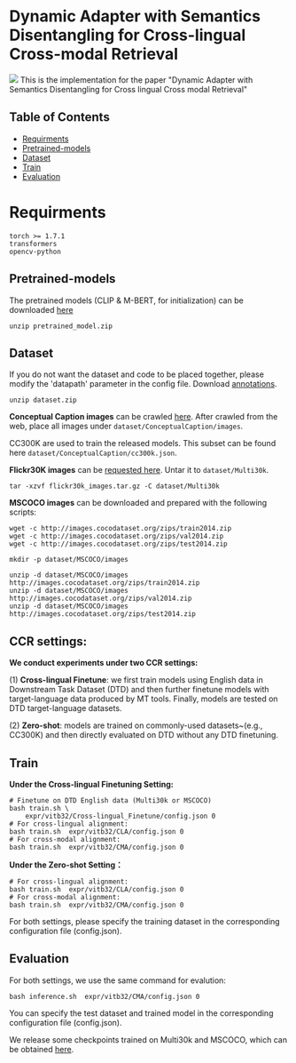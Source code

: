  # Dynamic Adapter with Semantics Disentangling for Cross-lingual Cross-modal Retrieval
 ![](https://github.com/zhiyudongg/DASD/blob/main/framework.png)
This is the implementation for the paper "Dynamic Adapter with Semantics Disentangling for Cross lingual Cross modal Retrieval" 
 ## Table of Contents
* [Requirments](#Requirments)
* [Pretrained-models](#Pretrained-models)
* [Dataset](#Dataset)
* [Train](#Train)
* [Evaluation](#Evaluation)
# Requirments
```
torch >= 1.7.1
transformers
opencv-python
```
## Pretrained-models
The pretrained models (CLIP & M-BERT, for initialization) can be downloaded [here](https://drive.google.com/file/d/1lJU9RwuYTvEd9r9ReM9FyXRxgkxxTStx/view?usp=sharing)
```
unzip pretrained_model.zip
```


## Dataset
If you do not want the dataset and code to be placed together, please modify the 'datapath' parameter in the config file.
Download [annotations](https://drive.google.com/file/d/1LWp6RVAXUjHvljB0xUDgIg56jQRzPHcC/view?usp=sharing).
```
unzip dataset.zip
```
**Conceptual Caption images** can be crawled [here](https://ai.google.com/research/ConceptualCaptions/download). After crawled from the web, place all images under `dataset/ConceptualCaption/images`.

CC300K are used to train the released models. This subset can be found here `dataset/ConceptualCaption/cc300k.json`.

**Flickr30K images** can be [requested here](https://forms.illinois.edu/sec/229675). Untar it to `dataset/Multi30k`.
```
tar -xzvf flickr30k_images.tar.gz -C dataset/Multi30k
```
**MSCOCO images** can be downloaded and prepared with the following scripts:
```
wget -c http://images.cocodataset.org/zips/train2014.zip
wget -c http://images.cocodataset.org/zips/val2014.zip
wget -c http://images.cocodataset.org/zips/test2014.zip

mkdir -p dataset/MSCOCO/images

unzip -d dataset/MSCOCO/images http://images.cocodataset.org/zips/train2014.zip 
unzip -d dataset/MSCOCO/images http://images.cocodataset.org/zips/val2014.zip 
unzip -d dataset/MSCOCO/images http://images.cocodataset.org/zips/test2014.zip 
```

## CCR settings:
**We conduct experiments under two CCR settings:**

(1) **Cross-lingual Finetune**: we first train models using English data in Downstream Task Dataset (DTD) and then further finetune models with target-language data produced by MT tools. Finally, models are tested on DTD target-language datasets.

(2) **Zero-shot**: models are trained on commonly-used datasets~(e.g., CC300K) and then directly evaluated on DTD without any DTD finetuning.



## Train
**Under the Cross-lingual Finetuning Setting:**
```
# Finetune on DTD English data (Multi30k or MSCOCO)
bash train.sh \
    expr/vitb32/Cross-lingual_Finetune/config.json 0
# For cross-lingual alignment:
bash train.sh  expr/vitb32/CLA/config.json 0
# For cross-modal alignment:
bash train.sh  expr/vitb32/CMA/config.json 0
```

**Under the Zero-shot Setting：**
```
# For cross-lingual alignment:
bash train.sh  expr/vitb32/CLA/config.json 0
# For cross-modal alignment:
bash train.sh  expr/vitb32/CMA/config.json 0
```
For both settings, please specify the training dataset in the corresponding configuration file (config.json).

## Evaluation
For both settings, we use the same command for evalution: 
```
bash inference.sh  expr/vitb32/CMA/config.json 0
```
You can specify the test dataset and trained model in the corresponding configuration file (config.json).

We release some checkpoints trained on Multi30k and MSCOCO, which can be obtained [here](https://drive.google.com/file/d/1lJU9RwuYTvEd9r9ReM9FyXRxgkxxTStx/view?usp=sharing).
